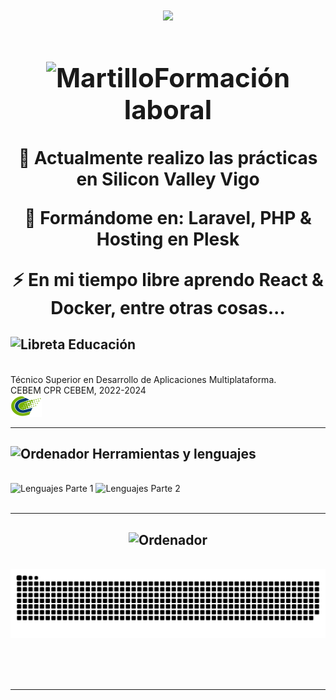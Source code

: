 <h1 align="center">
    <img src="https://readme-typing-svg.herokuapp.com/?font=Righteous&size=35&center=true&vCenter=true&width=500&height=70&duration=4000&lines=Hey!+👋;+Soy+Héctor...+el+DAMnificado!;" />
<br/>

<div>
 <h2>
<img src="https://img.icons8.com/ios-filled/50/000000/hammer.png" alt="Martillo" width="30" height="30"/>Formación laboral
 </h2>
    
 🔭 Actualmente realizo las prácticas en Silicon Valley Vigo
 
 🌱 Formándome en: **Laravel, PHP & Hosting en Plesk**

⚡ En mi tiempo libre aprendo **React & Docker**, entre otras cosas...

 </div>

<h2>
  <img src="https://img.icons8.com/ios-filled/50/000000/book.png" alt="Libreta" width="30" height="30"/> Educación
</h2>
<br/>
<div>
  Técnico Superior en Desarrollo de Aplicaciones Multiplataforma.
  <br/>
  CEBEM CPR CEBEM, 2022-2024
  <br/>
  <img src="CEBEM.png" alt="CEBEM" />
</div>

<hr/>

<h2>
     <img src="https://img.icons8.com/ios-filled/50/000000/computer.png" alt="Ordenador" width="30" height="30"/>
    Herramientas y lenguajes
</h2>
<br/>
<div>
  <img src="https://skillicons.dev/icons?i=bootstrap,html,github,git" alt="Lenguajes Parte 1" />
  <img src="https://skillicons.dev/icons?i=laravel,nodejs,react,python,javascript,django,hibernate,java,mysql" alt="Lenguajes Parte 2" />
  <br/>
</div>


<br/>
<hr/>

<div align="center">
  <h2> <img src="https://img.icons8.com/ios-filled/50/000000/computer.png" alt="Ordenador" width="30" height="30"/> </h2>
  <br>
  <img alt="snake eating my contributions" src="https://raw.githubusercontent.com/salesp07/salesp07/output/github-contribution-grid-snake.svg" />
  
  <br/><br/><br/>
</div>

<hr/>

